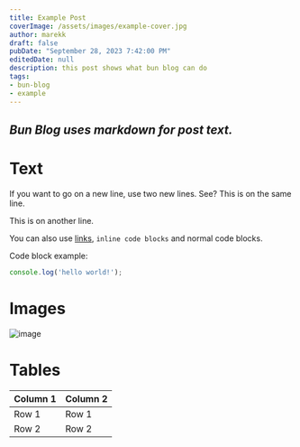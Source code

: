 ```yaml
---
title: Example Post
coverImage: /assets/images/example-cover.jpg
author: marekk
draft: false
pubDate: "September 28, 2023 7:42:00 PM"
editedDate: null
description: this post shows what bun blog can do
tags:
- bun-blog
- example
---
```


## *Bun Blog uses markdown for post text.*

# Text

If you want to go on a new line, use two new lines.
See? This is on the same line.

This is on another line.

You can also use [links](https://example.com), `inline code blocks` and normal code blocks.

Code block example:
```js
console.log('hello world!');
```

# Images

![image](https://images.pexels.com/photos/18709783/pexels-photo-18709783/free-photo-of-sunlight-behind-green-tree-leaves.jpeg?auto=compress&cs=tinysrgb&w=1260&h=750&dpr=1)

# Tables

| Column 1 | Column 2 |
| -------- | -------- |
| Row 1    | Row 1    |
| Row 2    | Row 2    |
